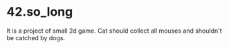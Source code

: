 # 42.so_long

It is a project of small 2d game. 
Cat should collect all mouses and shouldn't be catched by dogs.
